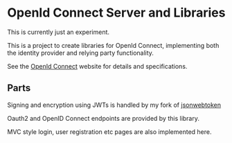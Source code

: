 # OpenId Connect Server and Libraries

This is currently just an experiment.

This is a project to create libraries for OpenId Connect, implementing 
both the identity provider and relying party functionality.

See the [OpenId Connect](http://openid.net/connect) website for details and specifications.

## Parts

Signing and encryption using JWTs is handled by my fork of [jsonwebtoken](https://github.com/cmsd2/rust-jwt)

Oauth2 and OpenID Connect endpoints are provided by this library.

MVC style login, user registration etc pages are also implemented here.